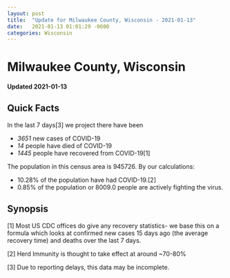 ```yaml
---
layout: post
title:  "Update for Milwaukee County, Wisconsin - 2021-01-13"
date:   2021-01-13 01:01:29 -0600
categories: Wisconsin
---
```


# Milwaukee County, Wisconsin
#### Updated 2021-01-13

## Quick Facts

In the last 7 days[3] we project there have been
- *3651* new cases of COVID-19
- *14* people have died of COVID-19
- *1445* people have recovered from COVID-19[1]

The population in this census area is 945726. By our calculations:
- 10.28% of the population have had COVID-19.[2]
- 0.85% of the population or 8009.0 people are actively fighting the virus.

## Synopsis




[1] Most US CDC offices do give any recovery statistics- we base this on a formula which looks at confirmed new cases
15 days ago (the average recovery time) and deaths over the last 7 days.

[2] Herd Immunity is thought to take effect at around ~70-80%

[3] Due to reporting delays, this data may be incomplete.
 
    